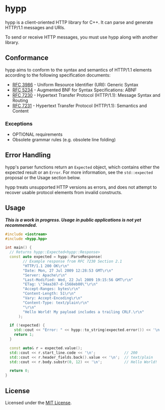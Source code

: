 # hypp

hypp is a client-oriented HTTP library for C++. It can parse and generate HTTP/1.1 messages and URIs.

To send or receive HTTP messages, you must use hypp along with another library.

## Conformance

hypp aims to conform to the syntax and semantics of HTTP/1.1 elements according to the following specification documents:

- [RFC 3986](https://tools.ietf.org/html/rfc3986) - Uniform Resource Identifier (URI): Generic Syntax
- [RFC 5234](https://tools.ietf.org/html/rfc5234) - Augmented BNF for Syntax Specifications: ABNF
- [RFC 7230](https://tools.ietf.org/html/rfc7230) - Hypertext Transfer Protocol (HTTP/1.1): Message Syntax and Routing
- [RFC 7231](https://tools.ietf.org/html/rfc7231) - Hypertext Transfer Protocol (HTTP/1.1): Semantics and Content

### Exceptions

- OPTIONAL requirements
- Obsolete grammar rules (e.g. obsolete line folding)

## Error Handling

hypp's parser functions return an `Expected` object, which contains either the expected result or an `Error`. For more information, see the `std::expected` proposal or the Usage section below.

hypp treats unsupported HTTP versions as errors, and does not attempt to recover usable protocol elements from invalid constructs.

## Usage

***This is a work in progress. Usage in public applications is not yet recommended.***

```cpp
#include <iostream>
#include <hypp.hpp>

int main() {
  // Returns hypp::Expected<hypp::Response>
  const auto expected = hypp::ParseResponse(
        // Example response from RFC 7230 Section 2.1
        "HTTP/1.1 200 OK\r\n"
        "Date: Mon, 27 Jul 2009 12:28:53 GMT\r\n"
        "Server: Apache\r\n"
        "Last-Modified: Wed, 22 Jul 2009 19:15:56 GMT\r\n"
        "ETag: \"34aa387-d-1568eb00\"\r\n"
        "Accept-Ranges: bytes\r\n"
        "Content-Length: 51\r\n"
        "Vary: Accept-Encoding\r\n"
        "Content-Type: text/plain\r\n"
        "\r\n"
        "Hello World! My payload includes a trailing CRLF.\r\n"
      );

  if (!expected) {
    std::cout << "Error: " << hypp::to_string(expected.error()) << '\n';
    return 1;
  }

  const auto& r = expected.value();
  std::cout << r.start_line.code << '\n';             // 200
  std::cout << r.header_fields.back().value << '\n';  // text/plain
  std::cout << r.body.substr(0, 12) << '\n';          // Hello World!

  return 0;
}
```

## License

Licensed under the [MIT License](https://opensource.org/licenses/MIT).
